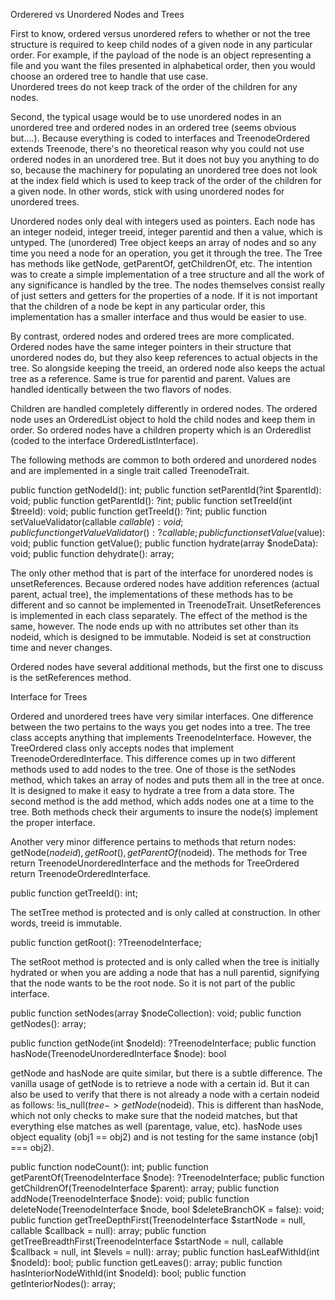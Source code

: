 
Orderered vs Unordered Nodes and Trees

First to know, ordered versus unordered refers to whether or not the tree structure is required to keep child nodes 
of a given node in any particular order.  For example, if the payload of the node is an object representing a file 
and you want the files presented in alphabetical order, then you would choose an ordered tree to handle that use case.  
Unordered trees do not keep track of the order of the children for any nodes. 

Second, the typical usage would be to use unordered nodes in an unordered tree and ordered nodes in an ordered tree 
(seems obvious but....).  Because everything is coded to interfaces and TreenodeOrdered extends Treenode, there's no 
theoretical reason why you could not use ordered nodes in an unordered tree.  But it does not buy you anything to do 
so, because the machinery for populating an unordered tree does not look at the index field which is used to keep 
track of the order of the children for a given node.  In other words, stick with using unordered nodes for unordered 
trees.

Unordered nodes only deal with integers used as pointers.  Each node has an integer nodeid, integer treeid, integer 
parentid and then a value, which is untyped.  The (unordered) Tree object keeps an array of nodes and so any time 
you need a node for an operation, you get it through the tree.  The Tree has methods like getNode, getParentOf, 
getChildrenOf, etc. The intention was to create a simple implementation of a tree structure and all the work of any 
significance is handled by the tree.  The nodes themselves consist really of just setters and getters for the 
properties of a node.  If it is not important that the children of a node be kept in any particular order, this 
implementation has a smaller interface and thus would be easier to use.

By contrast, ordered nodes and ordered trees are more complicated.  Ordered nodes have the same integer pointers in 
their structure that unordered nodes do, but they also keep references to actual objects in the 
tree.  So alongside keeping the treeid, an ordered node also keeps the actual tree as a reference.  Same is true for 
parentid and parent.  Values are handled identically between the two flavors of nodes.

Children are handled completely differently in ordered nodes.  The ordered node uses an OrderedList object to hold the 
child nodes and keep them in order.  So ordered nodes have a children property which is an Orderedlist (coded to the 
interface OrderedListInterface).

The following methods are common to both ordered and unordered nodes and are implemented in a single trait called 
TreenodeTrait.

public function getNodeId(): int;
public function setParentId(?int $parentId): void;
public function getParentId(): ?int;
public function setTreeId(int $treeId): void;
public function getTreeId(): ?int;
public function setValueValidator(callable $callable) : void;
public function getValueValidator() : ?callable;
public function setValue($value): void;
public function getValue();
public function hydrate(array $nodeData): void;
public function dehydrate(): array;

The only other method that is part of the interface for unordered nodes is unsetReferences.  Because ordered nodes 
have addition references (actual parent, actual tree), the implementations of these methods has to be different and 
so cannot be implemented in TreenodeTrait.  UnsetReferences is implemented in each class separately.  The effect of 
the method is the same, however.  The node ends up with no attributes set other than its nodeid, which is designed to 
be immutable.  Nodeid is set at construction time and never changes.

Ordered nodes have several additional methods, but the first one to discuss is the setReferences method.  


Interface for Trees

Ordered and unordered trees have very similar interfaces.  One difference between the two pertains to the 
ways you get nodes into a tree.  The tree class accepts anything that implements TreenodeInterface.  However, the 
TreeOrdered class only accepts nodes that implement TreenodeOrderedInterface.  This difference comes up in two 
different methods used to add nodes to the tree.  One of those is the setNodes method, which takes an array of nodes 
and puts them all in the tree at once.  It is designed to make it easy to hydrate a tree from a data store.  The 
second method is the add method, which adds nodes one at a time to the tree.  Both methods check their arguments to 
insure the node(s) implement the proper interface.

Another very minor difference pertains to methods that return nodes:  getNode($nodeid), getRoot(), getParentOf
($nodeid). The methods for Tree return TreenodeUnorderedInterface and the methods for TreeOrdered return 
TreenodeOrderedInterface.

public function getTreeId(): int;

The setTree method is protected and is only called at construction.  In other words, treeid is immutable.

public function getRoot(): ?TreenodeInterface;

The setRoot method is protected and is only called when the tree is initially hydrated or when you are adding a 
node that has a null parentid, signifying that the node wants to be the root node.  So it is not part of the public 
interface.


public function setNodes(array $nodeCollection): void;
public function getNodes(): array;

public function getNode(int $nodeId): ?TreenodeInterface;
public function hasNode(TreenodeUnorderedInterface $node): bool

getNode and hasNode are quite similar, but there is a subtle difference.  The vanilla usage of getNode is to 
retrieve a node with a certain id.  But it can also be used to verify that there is not already a node with a 
certain nodeid as follows: !is_null($tree->getNode($nodeid).  This is different than hasNode, which not only checks 
to make sure that the nodeid matches, but that everything else matches as well (parentage, value, etc).  hasNode 
uses object equality (obj1 == obj2) and is not testing for the same instance (obj1 === obj2).


public function nodeCount(): int;
public function getParentOf(TreenodeInterface $node): ?TreenodeInterface;
public function getChildrenOf(TreenodeInterface $parent): array;
public function addNode(TreenodeInterface $node): void;
public function deleteNode(TreenodeInterface $node, bool $deleteBranchOK = false): void;
public function getTreeDepthFirst(TreenodeInterface $startNode = null, callable $callback = null): array;
public function getTreeBreadthFirst(TreenodeInterface $startNode = null, callable $callback = null, int $levels = null): array;
public function hasLeafWithId(int $nodeId): bool;
public function getLeaves(): array;
public function hasInteriorNodeWithId(int $nodeId): bool;
public function getInteriorNodes(): array;






